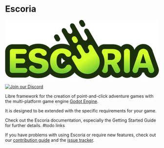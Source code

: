# Escoria

![Escoria Logo](https://github.com/godot-escoria/.github/raw/main/design/escoria-logo-small.png)

[![Join our Discord](https://img.shields.io/discord/884336424780984330.svg?label=Join%20our%20Discord&logo=Discord&colorB=7289da&style=for-the-badge)](https://discord.com/invite/jMxJjuBY5Z)

Libre framework for the creation of point-and-click adventure games with the multi-platform game engine [Godot Engine](https://godotengine.org).

It is designed to be extended with the specific requirements for your game.

Check out the Escoria documentation, especially the Getting Started Guide for further details. #todo links

If you have problems with using Escoria or require new features, check out our [contribution guide](https://github.com/godot-escoria/.github/blob/main/CONTRIBUTING.md) and the [issue tracker](https://github.com/godot-escoria/escoria-issues/issues).
